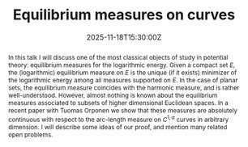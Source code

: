 ﻿---
title: "Equilibrium measures on curves"

event:  Harmonic Analysis Seminar
event_url: https://www.imo.universite-paris-saclay.fr/en/research/harmonic-analysis/

location: Université Paris-Saclay

# address:
# street: 450 Serra Mall
# city: Stanford
#  region: CA
#  postcode: '94305'
#  country: United States

summary: ""
abstract: "In this talk I will discuss one of the most classical objects of study in potential theory: equilibrium measures for the logarithmic energy. Given a compact set $E$, the (logarithmic) equilibrium measure on $E$ is the unique (if it exists) minimizer of the logarithmic energy among all measures supported on $E$. In the case of planar sets, the equilibrium measure coincides with the harmonic measure, and is rather well-understood. However, almost nothing is known about the equilibrium measures associated to subsets of higher dimensional Euclidean spaces. In a recent paper with Tuomas Orponen we show that these measures are absolutely continuous with respect to the arc-length measure on $C^{1,\\alpha}$ curves in arbitrary dimension. I will describe some ideas of our proof, and mention many related open problems."

# Talk start and end times.
#   End time can optionally be hidden by prefixing the line with `#`.
date: "2025-11-18T15:30:00Z"
# date_end: "2030-06-01T15:00:00Z"
all_day: true

# Schedule page publish date (NOT talk date).
publishDate: "2017-01-01T00:00:00Z"

authors: []
tags: []

# Is this a featured talk? (true/false)
featured: false

# image:
#  caption: 'Image credit: [**Unsplash**](https://unsplash.com/photos/bzdhc5b3Bxs)'
#  focal_point: Right

links:
# - icon: twitter
#  icon_pack: fab
#  name: Follow
#  url: https://twitter.com/georgecushen
url_code: ""
url_slides: ""
url_video: ""

# Markdown Slides (optional).
#   Associate this talk with Markdown slides.
#   Simply enter your slide deck's filename without extension.
#   E.g. `slides = "example-slides"` references `content/slides/example-slides.md`.
#   Otherwise, set `slides = ""`.
# slides: example

# Projects (optional).
#   Associate this post with one or more of your projects.
#   Simply enter your project's folder or file name without extension.
#   E.g. `projects = ["internal-project"]` references `content/project/deep-learning/index.md`.
#   Otherwise, set `projects = []`.
# projects:
# - example
---
